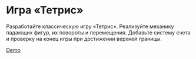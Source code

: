 # Игра «Тетрис»

Разработайте классическую игру «Тетрис». Реализуйте механику падающих фигур, их повороты и перемещения. Добавьте систему счета и проверку на конец игры при достижении верхней границы.

[Demo](https://montek1o-wb-l2-tetris.netlify.app/)
